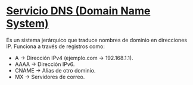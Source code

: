 # [Servicio DNS (Domain Name System)]()

Es un sistema jerárquico que traduce nombres de dominio en direcciones IP. Funciona a través de registros como:

- A → Dirección IPv4 (ejemplo.com → 192.168.1.1).
- AAAA → Dirección IPv6.
- CNAME → Alias de otro dominio.
- MX → Servidores de correo.
